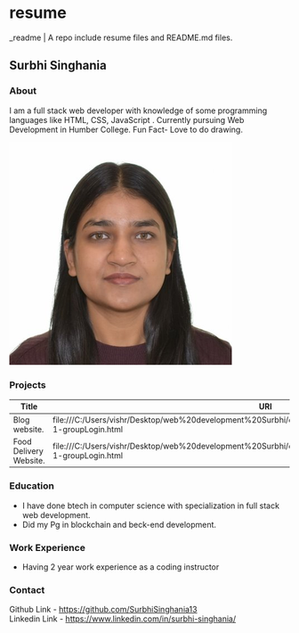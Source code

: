 # resume
_readme  |  A repo include resume files and README.md files.
## Surbhi Singhania

###  About
I am a full stack web developer with knowledge of some programming languages like HTML, CSS, JavaScript . Currently pursuing Web Development in Humber College. Fun Fact- Love to do drawing.

![My image](_readme/SURBHI.jpg)


### Projects
 |Title|URl|Technology|
 |-----|---|----------|
 |Blog website.|file:///C:/Users/vishr/Desktop/web%20development%20Surbhi/class1%20http%205111/assignment1/JS_Assign-1-groupLogin.html|HTML, CSS, JavaScript|
 |Food Delivery Website.|file:///C:/Users/vishr/Desktop/web%20development%20Surbhi/class1%20http%205111/assignment1/JS_Assign-1-groupLogin.html|Php|

### Education 
 - I have done btech in computer science with specialization in full stack web development.   
 - Did my Pg in blockchain and beck-end development.

### Work Experience
 - Having 2 year work experience as a coding instructor 

### Contact
Github Link - https://github.com/SurbhiSinghania13  
Linkedin Link - https://www.linkedin.com/in/surbhi-singhania/
